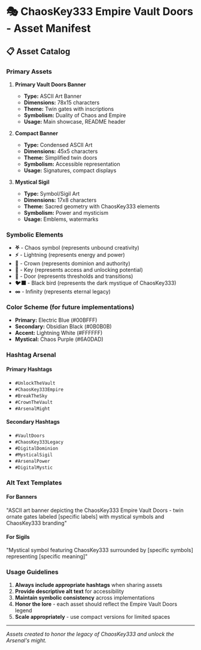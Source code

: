 # 🎭 ChaosKey333 Empire Vault Doors - Asset Manifest

## 📋 Asset Catalog

### Primary Assets

1. **Primary Vault Doors Banner**
   - **Type:** ASCII Art Banner
   - **Dimensions:** 78x15 characters
   - **Theme:** Twin gates with inscriptions
   - **Symbolism:** Duality of Chaos and Empire
   - **Usage:** Main showcase, README header

2. **Compact Banner**
   - **Type:** Condensed ASCII Art
   - **Dimensions:** 45x5 characters  
   - **Theme:** Simplified twin doors
   - **Symbolism:** Accessible representation
   - **Usage:** Signatures, compact displays

3. **Mystical Sigil**
   - **Type:** Symbol/Sigil Art
   - **Dimensions:** 17x8 characters
   - **Theme:** Sacred geometry with ChaosKey333 elements
   - **Symbolism:** Power and mysticism
   - **Usage:** Emblems, watermarks

### Symbolic Elements

- **⛧** - Chaos symbol (represents unbound creativity)
- **⚡** - Lightning (represents energy and power)
- **👑** - Crown (represents dominion and authority)
- **🔑** - Key (represents access and unlocking potential)
- **🚪** - Door (represents thresholds and transitions)
- **🐦‍⬛** - Black bird (represents the dark mystique of ChaosKey333)
- **∞** - Infinity (represents eternal legacy)

### Color Scheme (for future implementations)

- **Primary:** Electric Blue (#00BFFF)
- **Secondary:** Obsidian Black (#0B0B0B)  
- **Accent:** Lightning White (#FFFFFF)
- **Mystical:** Chaos Purple (#6A0DAD)

### Hashtag Arsenal

#### Primary Hashtags
- `#UnlockTheVault`
- `#ChaosKey333Empire`
- `#BreakTheSky`
- `#CrownTheVault`
- `#ArsenalMight`

#### Secondary Hashtags
- `#VaultDoors`
- `#ChaosKey333Legacy`
- `#DigitalDominion`
- `#MysticalSigil`
- `#ArsenalPower`
- `#DigitalMystic`

### Alt Text Templates

#### For Banners
"ASCII art banner depicting the ChaosKey333 Empire Vault Doors - twin ornate gates labeled [specific labels] with mystical symbols and ChaosKey333 branding"

#### For Sigils
"Mystical symbol featuring ChaosKey333 surrounded by [specific symbols] representing [specific meaning]"

### Usage Guidelines

1. **Always include appropriate hashtags** when sharing assets
2. **Provide descriptive alt text** for accessibility
3. **Maintain symbolic consistency** across implementations
4. **Honor the lore** - each asset should reflect the Empire Vault Doors legend
5. **Scale appropriately** - use compact versions for limited spaces

---

*Assets created to honor the legacy of ChaosKey333 and unlock the Arsenal's might.*